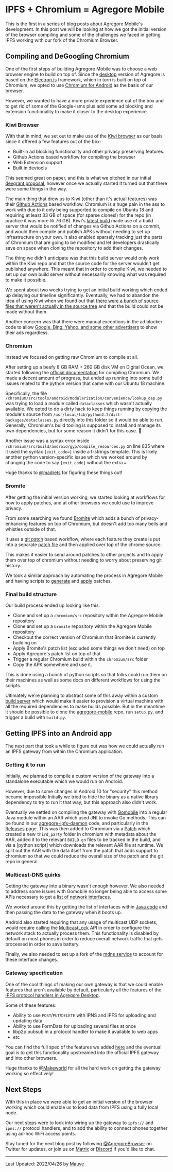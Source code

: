 # IPFS + Chromium = Agregore Mobile

This is the first in a series of blog posts about Agregore Mobile's development.
In this post we will be looking at how we got the initial version of the browser compiling and some of the challenges we faced in getting IPFS working with our fork of the Chromium Browser.

## Compiling and DeGoogling Chromium

One of the first steps of building Agregore Mobile was to choose a web browser engine to build on top of.
Since the [desktop](https://github.com/AgregoreWeb/agregore-browser/) version of Agregore is based on the [Electron.js](https://www.electronjs.org/) framework, which in turn is built on top of Chromium, we opted to use [Chromium for Android](https://www.chromium.org/chromium-projects/) as the basis of our browser.

However, we wanted to have a more private experience out of the box and to get rid of some of the Google-isms plus add some ad blocking and extension functionality to make it closer to the desktop experience.

### Kiwi Browser

With that in mind, we set out to make use of the [Kiwi browser](https://kiwibrowser.com/) as our basis since it offered a few features out of the box:

- Built-in ad blocking functionality and other privacy preserving features.
- Github Actions based workflow for compiling the browser
- Web Extension support
- Built in devtools

This seemed great on paper, and this is what we pitched in our initial [devgrant proposal](https://github.com/ipfs/devgrants/blob/ef3ac96d6aab4d498b2ecd4cd9f7d99fb29ba2a1/open-grants/open-proposal-agregore-mobile.md#milestone-4-example-app-showcasing-sharing-data), however once we actually started it turned out that there were some things in the way.

The main thing that drew us to Kiwi (other than it's actual features) was their [Github Actions](https://github.com/features/actions) based workflow.
Chromium is a huge pain in the ass to work with due to it only being supported to compile on Ubuntu 18 and requiring at least 33 GB of space (for sparse clones!) for the repo (in practice it was more lik 76 GB).
Kiwi's [latest build](https://github.com/kiwibrowser/src.next/) made use of a build server that would be notified of changes via Github Actions on a commit, and would then compile and publish APKs without needing to set up infrastructure on your own.
It also enabled sparsely tracking just the parts of Chromium that are going to be modified and let developers drastically save on space when cloning the repository to add their changes.

The thing we didn't anticipate was that this build server would only work within the Kiwi repo and that the source code for the server wouldn't get published anywhere.
This meant that in order to compile Kiwi, we needed to set up our own build server without necessarily knowing what was required to make it possible.

We spent about two weeks trying to get an initial build working which ended up delaying our timeline significantly.
Eventually, we had to abandon the idea of using Kiwi when we found out that [there were a bunch of source files that weren't actually in the source tree](https://github.com/kiwibrowser/src.next/issues/411) and that the build could not be made without them.

Another concern was that there were manual exceptions in the ad blocker code to allow [Google, Bing, Yahoo, and some other advertisers](https://github.com/kiwibrowser/src.next/blob/kiwi/third_party/blink/renderer/core/layout/layout_object.cc#L306) to show their ads regardless.

### Chromium

Instead we focused on getting raw Chromium to compile at all.

After setting up a beefy 8 GB RAM + 260 GB disk VM on Digital Ocean, we started following the [official documentation](https://chromium.googlesource.com/chromium/src/+/master/docs/android_build_instructions.md) for compiling Chromium.
We made a decent amount of progress, but ended up running into some build issues related to the python version that came with our Ubuntu 18 machine.

Specifically, the file `/chromium/src/tools/android/modularization/convenience/lookup_dep.py` was trying to load a module called `dataclasses` which wasn't actually available.
We opted to do a dirty hack to keep things running by copying the module's source from `/usr/local/lib/python2.7/dist-packages/dataclasses.py` directly into this folder so it would be able to run.
Generally, Chromium's build tooling is supposed to install and manage its own dependencies, but for some reason it didn't for this case. 🤷

Another issue was a syntax error inside `/chromium/src/build/android/gyp/compile_resources.py` on line 835 where it used the syntax `{exit_code=}` inside a f-strings template.
This is likely another python version-specific issue which we worked around by changing the code to say `{exit_code}` without the extra `=`.

Huge thanks to [@madrets](https://github.com/AgregoreWeb/agregore-mobile/issues/8#issuecomment-1060942366) for figuring these things out!

### Bromite

After getting the initial version working, we started looking at workflows for how to apply patches, and at other browsers we could use to improve privacy.

From some searching we found [Bromite](https://www.bromite.org/) which adds a bunch of privacy-enhancing features on top of Chromium, but doesn't add too many bells and whistles outside of that.

It uses a [git patch](https://mindmajix.com/patch-workflows-git) based workflow, where each feature they create is put into a separate [patch file](https://github.com/bromite/bromite/tree/master/build/patches) and then applied over top of the chrome source.

This makes it easier to send around patches to other projects and to apply them over top of chromium without needing to worry about preserving git history.

We took a similar approach by automating the process in Agregore Mobile and having scripts to [generate](https://github.com/AgregoreWeb/agregore-mobile/blob/default/generate_patch.py) and [apply](https://github.com/AgregoreWeb/agregore-mobile/blob/default/apply_agregore_patches.py) patches.

### Final build structure

Our build process ended up looking like this:

- Clone and set up a `chromium/src` repository within the Agregore Mobile repository
- Clone and set up a `bromite` repository within the Agregore Mobile repository
- Checkout the correct version of Chromium that Bromite is currently building on
- Apply Bromite's patch list (excluded some things we don't need) on top
- Apply Agregore's patch list on top of that
- Trigger a regular Chromium build within the `chromium/src` folder
- Copy the APK somewhere and use it.

This is done using a bunch of python scripts so that folks could run them on their machines as well as some docs on different workflows for using the scripts.

Ultimately we're planning to abstract some of this away within a custom [build server](https://github.com/AgregoreWeb/mobile-build-server) which would make it easier to provision a virtual machine with all the required dependencies to make builds possible.
But in the meantime it should be possible to clone the [agregore-mobile](https://github.com/AgregoreWeb/agregore-mobile) repo, run `setup.py`, and trigger a build with `build.py`.

## Getting IPFS into an Android app

The next part that took a while to figure out was how we could actually run an IPFS gateway from within the Chromium application.

### Getting it to run

Initially, we planned to compile a custom version of the gateway into a standalone executable which we would run on Android.

However, due to some changes in Android 10 for "security" this method became impossible
Initially we tried to hide the binary as a native library dependency to try to run it that way, but this approach also didn't work.

Eventually we settled on compiling the gateway with [Gomobile](https://pkg.go.dev/golang.org/x/mobile/cmd/gomobile) into a regular Java module within an AAR which used JNI to invoke Go methods.
This can be found in our [agregore-ipfs-daemon](https://github.com/AgregoreWeb/agregore-ipfs-daemon/) code, and particularly in the [Releases](https://github.com/AgregoreWeb/agregore-ipfs-daemon/releases) page.
This was then added to Chromium via a [Patch](https://github.com/AgregoreWeb/agregore-mobile/blob/9e7fc70d94ec7ba731928657394bb6992e484f42/patches/0001-AG-IPFS-Daemon.patch) which created a new `third_party` folder in chromium with metadata about the AAR, added it to the relevant `BUILD.gn` files to be tracked in the build, and via a [python script] which downloads the relevant AAR file at runtime.
We split out the AAR with the data itself from the patch that adds support to chromium so that we could reduce the overall size of the patch and the git repo in general.

### Multicast-DNS quirks

Getting the gateway into a binary wasn't enough however.
We also needed to address some issues with Gomobile no longer being able to access some APIs necessary to get a [list of network interfaces](https://github.com/golang/go/issues/40569#issuecomment-1050381441).

We worked around this by getting the list of interfaces within [Java code](https://github.com/AgregoreWeb/agregore-ipfs-daemon/blob/main/get_interfaces.java#L36) and then passing the data to the gateway when it boots up.

Android also started requiring that any usage of multicast UDP sockets, would require calling the [MulticastLock](https://developer.android.com/reference/android/net/wifi/WifiManager.MulticastLock) API in order to configure the network stack to actually process them.
This functionality is disabled by default on most phones in order to reduce overall network traffic that gets processed in order to save battery.

Finally, we also needed to set up a fork of the [mdns service](https://github.com/AgregoreWeb/agregore-ipfs-daemon/blob/main/gateway/gateway.go#L366) to account for these interface changes.

### Gateway specification

One of the cool things of making our own gateway is that we could enable features that aren't available by default, particularly all the features of the [IPFS protocol handlers in Agregore Desktop](https://github.com/AgregoreWeb/agregore-browser/blob/master/docs/Fetch-IPFS.md).

Some of these features:

- Ability to use `POST`/`PUT`/`DELETE` with IPNS and IPFS for uploading and updating data
- Ability to use FormData for uploading several files at once
- libp2p pubsub in a protocol handler to make it available to web apps
- etc

You can find the full spec of the features we added [here](https://github.com/AgregoreWeb/agregore-ipfs-daemon/pull/4/files) and the eventual goal is to get this functionality upstreamed into the official IPFS gateway and into other browsers.

Huge thanks to [@Makeworld](https://github.com/makeworld-the-better-one) for all the hard work on getting the gateway working so effectively!

## Next Steps

With this in place we were able to get an initial version of the browser working which could enable us to load data from IPFS using a fully local node.

Our next steps were to look into wiring up the gateway to `ipfs://` and `ipns://` protocol handlers, and to add the ability to connect phones together using ad-hoc WiFi access points.

Stay tuned for the next blog post by following [@AgregoreBrowser](https://twitter.com/AgregoreBrowser/) on Twitter for updates, or join us on [Matrix](https://matrix.to/#/#agregore:mauve.moe) or [Discord](https://discord.gg/QMthd4Y) if you'd like to chat.

---

Last Updated: 2022/04/26 by [Mauve](https://blog.mauve.moe)
